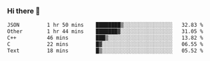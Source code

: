 ### Hi there 👋

<!--
**WShiBin/WShiBin** is a ✨ _special_ ✨ repository because its `README.md` (this file) appears on your GitHub profile.

Here are some ideas to get you started:

- 🔭 I’m currently working on ...
- 🌱 I’m currently learning ...
- 👯 I’m looking to collaborate on ...
- 🤔 I’m looking for help with ...
- 💬 Ask me about ...
- 📫 How to reach me: ...
- 😄 Pronouns: ...
- ⚡ Fun fact: ...
-->

<!--START_SECTION:waka-->

```txt
JSON         1 hr 50 mins    ████████▒░░░░░░░░░░░░░░░░   32.83 %
Other        1 hr 44 mins    ███████▓░░░░░░░░░░░░░░░░░   31.05 %
C++          46 mins         ███▒░░░░░░░░░░░░░░░░░░░░░   13.82 %
C            22 mins         █▓░░░░░░░░░░░░░░░░░░░░░░░   06.55 %
Text         18 mins         █▒░░░░░░░░░░░░░░░░░░░░░░░   05.52 %
```

<!--END_SECTION:waka-->
